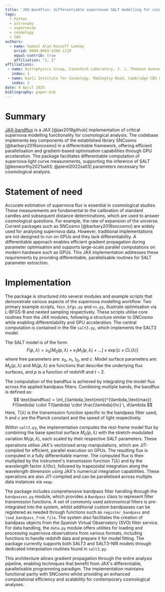 ```yaml
---
title: 'JAX-bandflux: differentiable supernovae SALT modelling for cosmological analysis on GPUs'
tags:
  - Python
  - astronomy
  - supernovae
  - cosmology
  - JAX
authors:
  - name: Samuel Alan Kossoff Leeney
    orcid: 0000-0003-4366-1119
    equal-contrib: true
    affiliation: "1, 2"
affiliations:
 - name: Astrophysics Group, Cavendish Laboratory, J. J. Thomson Avenue, Cambridge CB3 0HE, UK
   index: 1
 - name: Kavli Institute for Cosmology, Madingley Road, Cambridge CB3 0HA, UK
   index: 2
date: 9 April 2025
bibliography: paper.bib
---
```

# Summary

[JAX-bandflux](https://github.com/samleeney/JAX-bandflux) is a JAX [@jax2018github] implementation of critical supernova modelling functionality for cosmological analysis. The codebase implements key components of the established library SNCosmo [@barbary2016sncosmo] in a differentiable framework, offering efficient parallelisation and gradient-based optimisation capabilities through GPU acceleration. The package facilitates differentiable computation of supernova light curve measurements, supporting the inference of SALT [@kenworthy2021salt3; @pierel2022salt3] parameters necessary for cosmological analysis.

# Statement of need

Accurate estimation of supernova flux is essential in cosmological studies. These measurements are fundamental to the calibration of standard candles and subsequent distance determinations, which are used to answer cosmological questions. For example, the rate of expansion of the universe. Current packages such as SNCosmo [@barbary2016sncosmo] are widely used for analysing supernova data. However, traditional implementations are not designed to run on GPUs and they lack differentiability. A differentiable approach enables efficient gradient propagation during parameter optimisation and supports large-scale parallel computations on modern hardware such as GPUs. This JAX implementation addresses these requirements by providing differentiable, parallelisable routines for SALT parameter extraction.

# Implementation

The package is structured into several modules and example scripts that demonstrate various aspects of the supernova modelling workflow. Two primary example scripts, `fmin_bfgs.py` and `ns.py`, illustrate optimisation via L-BFGS-B and nested sampling respectively. These scripts utilise core routines from the JAX modules, following a structure similar to SNCosmo while enabling differentiability and GPU acceleration. The central computation is contained in the file `salt3.py`, which implements the SALT3 model.

The SALT model is of the form:
$$
F(p, \lambda) = x_0 \left[ M_0(p, \lambda) + x_1 M_1(p, \lambda) + \ldots \right] \times \exp \left[ c \times CL(\lambda) \right]
$$
where free parameters are: $x_0$, $x_1$, $t_0$, and $c$. Model surface parameters are: $M_0(p, \lambda)$ and $M_1(p, \lambda)$ are functions that describe the underlying flux surfaces, and $p$ is a function of redshift and $t-2$.

The computation of the bandflux is achieved by integrating the model flux across the applied bandpass filters. Combining multiple bands, the bandflux is defined as:
$$
\text{bandflux} = \int_{\lambda_\text{min}}^{\lambda_\text{max}} F(\lambda) \cdot T(\lambda) \cdot \frac{\lambda}{hc} \, d\lambda
$$
Here, $T(\lambda)$ is the transmission function specific to the bandpass filter used; $h$ and $c$ are the Planck constant and the speed of light respectively.

Within `salt3.py`, the implementation computes the rest-frame model flux by combining the base spectral surface $M_0(p, \lambda)$ with the stretch-modulated variation $M_1(p, \lambda)$, each scaled by their respective SALT parameters. These operations utilise JAX's vectorised array manipulations, which are JIT-compiled for efficient, parallel execution on GPUs. The resulting flux is computed in a fully differentiable manner. The computed flux is then multiplied by the instrument's transmission function $T(\lambda)$ and by the wavelength factor $\lambda/(hc)$, followed by trapezoidal integration along the wavelength dimension using JAX's numerical integration capabilities. These operations are also JIT-compiled and can be parallelised across multiple data instances via `vmap`.

The package includes comprehensive bandpass filter handling through the `bandpasses.py` module, which provides a `Bandpass` class to represent filter transmission functions. A set of commonly used astronomical filters is pre-integrated into the system, whilst additional custom bandpasses can be registered as needed through functions such as `register_bandpass` and `load_bandpass_from_file`. The system also facilitates the creation of bandpass objects from the Spanish Virtual Observatory (SVO) filter service. For data handling, the `data.py` module offers utilities for loading and processing supernova observations from various formats, including functions to handle redshift data and prepare it for model fitting. The package currently supports both SALT3 and SALT3-NIR models through dedicated interpolation routines found in `salt3.py`.

This architecture allows gradient propagation through the entire analysis pipeline, enabling techniques that benefit from JAX's differentiable, parallelisable programming paradigm. The implementation maintains functional parity with SNCosmo whilst providing an enhanced computational efficiency and scalability for contemporary cosmological analyses.